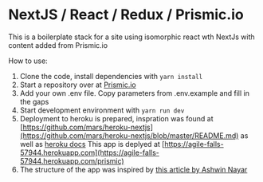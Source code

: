 # NextJS / React / Redux / Prismic.io

This is a boilerplate stack for a site using isomorphic react wth NextJs with content added from Prismic.io

How to use:
1. Clone the code, install dependencies with `yarn install`
2. Start a repository over at [Prismic.io](https://prismic.io/)
3. Add your own .env file. Copy parameters from .env.example and fill in the gaps
4. Start development environment with `yarn run dev`
5. Deployment to heroku is prepared, inspration was found at [https://github.com/mars/heroku-nextjs](https://github.com/mars/heroku-nextjs/blob/master/README.md) as well as [heroku docs](https://devcenter.heroku.com/articles/getting-started-with-nodejs#introduction)
This app is deplyed at [https://agile-falls-57944.herokuapp.com](https://agile-falls-57944.herokuapp.com/prismic)
6. The structure of the app was inspired by [this article by Ashwin Nayar](https://levelup.gitconnected.com/structure-your-react-redux-project-for-scalability-and-maintainability-618ad82e32b7)